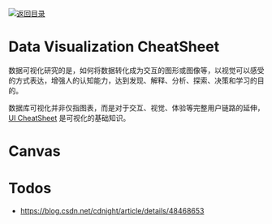 [![返回目录](https://parg.co/UCb)](https://github.com/wxyyxc1992/Awesome-CheatSheet)

# Data Visualization CheatSheet

数据可视化研究的是，如何将数据转化成为交互的图形或图像等，以视觉可以感受的方式表达，增强人的认知能力，达到发现、解释、分析、探索、决策和学习的目的。

数据库可视化并非仅指图表，而是对于交互、视觉、体验等完整用户链路的延伸，[UI CheatSheet](https://parg.co/6AH) 是可视化的基础知识。

# Canvas

# Todos

- https://blog.csdn.net/cdnight/article/details/48468653
